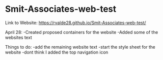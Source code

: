 # Smit-Associates-web-test

Link to Website: https://rvalde28.github.io/Smit-Associates-web-test/

April 28: 
        -Created proposed containers for the website
        -Added some of the websites text

Things to do:
        -add the remaining website text
        -start the style sheet for the website
        -dont think I added the top navigation icon 

